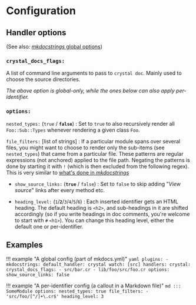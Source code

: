 # Configuration

## Handler options

(See also: [*mkdocstrings* global options](https://mkdocstrings.github.io/usage/#global-options))

### `crystal_docs_flags:`

A list of command line arguments to pass to `crystal doc`. Mainly used to choose the source directories.

*The above option is global-only, while the ones below can also apply per-identifier.*

### `options:`

`nested_types:` (`true` / **`false`**)
:    Set to `true` to also recursively render all `Foo::Sub::Types` whenever rendering a given class `Foo`.

`file_filters:` [list of strings]
:    If a particular module spans over several files, you might want to choose to render only the sub-items (see `nested_types`) that came from a particular file. These patterns are regular expressions (not anchored) applied to the file path. Negating the patterns is done by starting it with `!` (which is then excluded from the following regex). This is very similar to [what's done in *mkdocstrings*](https://mkdocstrings.github.io/python/reference/mkdocstrings_handlers/python/handler/#mkdocstrings_handlers.python.handler.PythonHandler.default_config)

* `show_source_links:` (**`true`** / `false`)
:    Set to `false` to skip adding "*View source*" links after every method etc.

* `heading_level:` (`1`/**`2`**/`3`/`4`/`5`/`6`)
:    Each inserted identifier gets an HTML heading. The default heading is `<h2>`, and sub-headings in it are shifted accordingly (so if you write headings in doc comments, you're welcome to start with `#` `<h1>`). You can change this heading level, either the default one or per-identifier.

## Examples

!!! example "A global config (part of mkdocs.yml)"
    ```yaml
    plugins:
      - mkdocstrings:
          default_handler: crystal
          watch: [src]
          handlers:
            crystal:
              crystal_docs_flags:
                - src/bar.cr
                - lib/foo/src/foo.cr
              options:
                show_source_links: false
    ```

!!! example "A per-identifier config (a callout in a Markdown file)"
    ```md
    ::: SomeModule
        options:
          nested_types: true
          file_filters:
            - 'src/foo/[^/]+\.cr$'
          heading_level: 3
    ```
